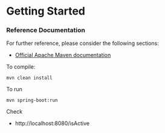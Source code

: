 # Getting Started

### Reference Documentation
For further reference, please consider the following sections:

* [Official Apache Maven documentation](https://maven.apache.org/guides/index.html)

To compile:
```
mvn clean install
```

To run
```
mvn spring-boot:run
```

Check 
* http://localhost:8080/isActive